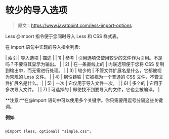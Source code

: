 # 较少的导入选项

> 原文：<https://www.javatpoint.com/less-import-options>

Less @import 指令便于您同时导入 Less 和 CSS 样式表。

在 import 语句中实现的导入指令列表:

| 索引 | 导入选项 | 描述 |
| 1) | 参考 | 引用选项仅使用较少的文件作为引用。不是吗？不要将其显示为输出。 |
| 2) | 在一条直线上的 | 内联选项便于您将 CSS 复制到输出中，而无需进行处理。 |
| 3) | 较少的 | 不管文件扩展名是什么，它都被视为常规的 Less 文件。 |
| 4) | 钢性铸铁 | 它被视为一个普通的 CSS 文件，不管文件扩展名是什么。 |
| 5) | 一次 | 它仅用于导入文件一次。 |
| 6) | 多个的 | 它用于多次导入文件。 |
| 7) | 可选择的 | 即使找不到要导入的文件，它也会被编译。 |

**注意:**在@import 语句中可以使用多个关键字。你只需要用逗号分隔这些关键词。

**例如:**

```

@import (less, optional) "simple.css";

```